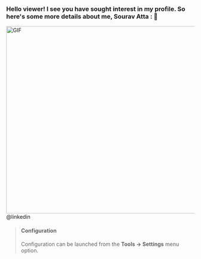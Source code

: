### Hello viewer! I see you have sought interest in my profile. So here's some more details about me, Sourav Atta : 👋

<!--
**souravatta/souravatta** is a ✨ _special_ ✨ repository because its `README.md` (this file) appears on your GitHub profile.



Here are some ideas to get you started:

- 🔭 I’m currently working on 
- 🌱 I’m currently learning ...
- 👯 I’m looking to collaborate on ...
- 🤔 I’m looking for help with ...
- 💬 Ask me about ...
- 📫 How to reach me: ...
- 😄 Pronouns: ...
- ⚡ Fun fact: ...
-->
  <img align="right" alt="GIF" src="https://media.giphy.com/media/eMPormrWOvXQHSKTjO/giphy.gif" style="width:5000px;height:500px;" />
  @linkedin
  
  > #### <i class="fa fa-gear fa-spin fa-2x" style="color: firebrick"></i> Configuration
> Configuration can be launched from the **Tools -> Settings** menu option.
